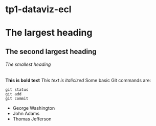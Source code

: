 # tp1-dataviz-ecl
# The largest heading
## The second largest heading
###### The smallest heading
**This is bold text**
*This text is italicized*
Some basic Git commands are:
```
git status
git add
git commit
```
- George Washington
- John Adams
- Thomas Jefferson